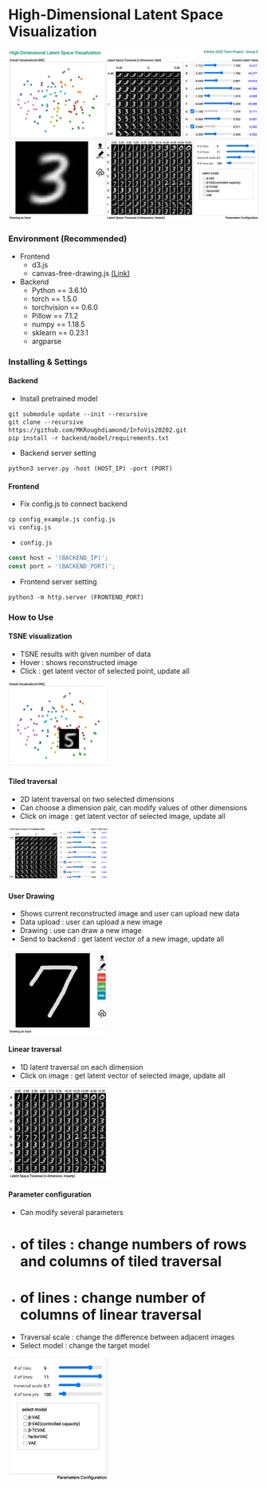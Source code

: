 # High-Dimensional Latent Space Visualization

![overview](imgs/overview.PNG)

### Environment (Recommended)
- Frontend
  - d3.js
  - canvas-free-drawing.js [(Link)](https://github.com/federico-moretti/canvas-free-drawing)
- Backend
  - Python == 3.6.10
  - torch == 1.5.0
  - torchvision == 0.6.0
  - Pillow == 7.1.2
  - numpy == 1.18.5
  - sklearn == 0.23.1
  - argparse

### Installing & Settings
#### Backend
- Install pretrained model
```
git submodule update --init --recursive
git clone --recursive https://github.com/MKRoughdiamond/InfoVis20202.git
pip install -r backend/model/requirements.txt
```
  - Backend server setting
```
python3 server.py -host (HOST_IP) -port (PORT)
```

#### Frontend
- Fix config.js to connect backend
```
cp config_example.js config.js
vi config.js
```
  - `config.js`
```javascript
const host = '(BACKEND_IP)';
const port = '(BACKEND_PORT)';
```
- Frontend server setting
```
python3 -m http.server (FRONTEND_PORT)
```

### How to Use
#### TSNE visualization
- TSNE results with given number of data
- Hover : shows reconstructed image
- Click : get latent vector of selected point, update all

<img src="imgs/TSNE.PNG" width="200">

#### Tiled traversal
- 2D latent traversal on two selected dimensions
- Can choose a dimension pair, can modify values of other dimensions
- Click on image : get latent vector of selected image, update all

<img src="imgs/tiled.PNG" width="200">

#### User Drawing
- Shows current reconstructed image and user can upload new data
- Data upload : user can upload a new image
- Drawing : use can draw a new image
- Send to backend : get latent vector of a new image, update all

<img src="imgs/draw.PNG" width="200">

#### Linear traversal
- 1D latent traversal on each dimension
- Click on image : get latent vector of selected image, update all

<img src="imgs/linearly.PNG" width="200">

#### Parameter configuration
- Can modify several parameters
- # of tiles : change numbers of rows and columns of tiled traversal
- # of lines : change number of columns of linear traversal
- Traversal scale : change the difference between adjacent images
- Select model : change the target model

<img src="imgs/configure.PNG" width="200">
